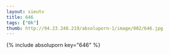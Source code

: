 ```yaml
--- 
layout: sieutv
title: 646
tags: ["0k"]
thumb: http://94.23.248.219/absoluporn-1/image/002/646.jpg
---
```

{% include absoluporn key="646" %} 
